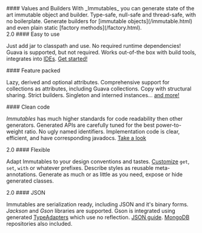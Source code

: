 <section class="feature">
#### Values and Builders
With _Immutables_ you can generate state of the art immutable object and builder.
Type-safe, null-safe and thread-safe, with no boilerplate. Generate builders for [immutable objects](/immutable.html) and even plain static [factory methods](/factory.html).
</section>

<section class="feature">
<span class="label label-success" title="No required dependencies. Both Guava and JDK collections are supported">2.0</span>
#### Easy to use

Just add jar to classpath and use. No required runtime dependencies!
Guava is supported, but not required.
Works out-of-the box with build tools, integrates into [IDEs](/apt.html). [Get&nbsp;started!](/getstarted.html)
</section>

<section class="feature">
#### Feature packed

Lazy, derived and optional attributes. Comprehensive support for collections as attributes, including Guava collections. Copy with structural sharing. Strict builders. Singleton and interned instances... [and more!](/immutable.html)
</section>

<section class="feature">
#### Clean code

_Immutables_ has much higher standards for code readability then other generators.
Generated APIs are carefully tuned for the best power-to-weight ratio. No ugly named identifiers. Implementation code is clear, efficient, and have corresponding javadocs. [Take a look](/generated.html)
</section>

<section class="feature">
<span class="label label-success" title="Comprehensive styling system for generated code">2.0</span>
#### Flexible

Adapt Immutables to your design conventions and tastes. [Customize](/style.html) `get`, `set`, `with` or whatever prefixes. Describe styles as reusable meta-annotations. Generate as much or as little as you need, expose or hide generated classes.
</section>

<section class="feature">
<span class="label label-success" title="Straightforward Jackson support and generated type adapters for Gson">2.0</span>
#### JSON

Immutables are serialization ready, including JSON and it's binary forms. _Jackson_ and _Gson_ libraries are supported. Gson is integrated using generated [TypeAdapters](/typeadapters.html) which use no reflection. [JSON guide](/json.html). [MongoDB](/mongo.html) repositories also included.
</section>